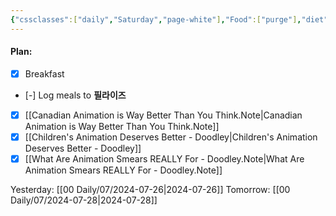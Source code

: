 ```yaml
---
{"cssclasses":["daily","Saturday","page-white"],"Food":["purge"],"diet":false,"cals":false,"date":"2024-07-27","share":true,"dg-publish":true,"permalink":"/00-daily/07/2024-07-27/","contentClasses":"daily Saturday page-white","dgPassFrontmatter":true,"noteIcon":"","created":"2025-01-21T01:20:16.211+10:00","updated":"2025-01-21T15:25:26.429+10:00"}
---
```


#### Plan:
- [x] Breakfast
- [-] Log meals to **필라이즈**
- [x] [[Canadian Animation is Way Better Than You Think.Note\|Canadian Animation is Way Better Than You Think.Note]]
- [x] [[Children's Animation Deserves Better - Doodley\|Children's Animation Deserves Better - Doodley]]
- [x] [[What Are Animation Smears REALLY For - Doodley.Note\|What Are Animation Smears REALLY For - Doodley.Note]]

Yesterday: [[00 Daily/07/2024-07-26\|2024-07-26]]
Tomorrow: [[00 Daily/07/2024-07-28\|2024-07-28]]
